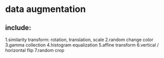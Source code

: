 # data augmentation
## include:
  1.similarity transform: rotation, translation, scale
  2.random change color
  3.gamma collection
  4.histogram equalization
  5.affine transform
  6.vertical / horizontal flip
  7.random crop

